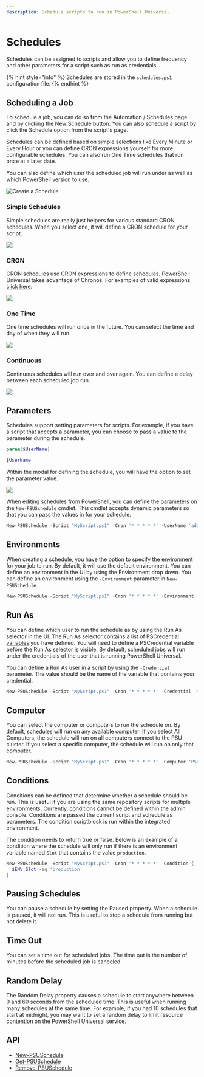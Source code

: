 ```yaml
---
description: Schedule scripts to run in PowerShell Universal.
---
```


# Schedules

Schedules can be assigned to scripts and allow you to define frequency and other parameters for a script such as run as credentials.

{% hint style="info" %}
Schedules are stored in the `schedules.ps1` configuration file.
{% endhint %}

## Scheduling a Job

To schedule a job, you can do so from the Automation / Schedules page and by clicking the New Schedule button. You can also schedule a script by click the Schedule option from the script's page.

Schedules can be defined based on simple selections like Every Minute or Every Hour or you can define CRON expressions yourself for more configurable schedules. You can also run One Time schedules that run once at a later date.

You can also define which user the scheduled job will run under as well as which PowerShell version to use.

![Create a Schedule](<../.gitbook/assets/image (101).png>)

### Simple Schedules

Simple schedules are really just helpers for various standard CRON schedules. When you select one, it will define a CRON schedule for your script.

![](<../.gitbook/assets/image (159).png>)

### CRON

CRON schedules use CRON expressions to define schedules. PowerShell Universal takes advantage of Chronos. For examples of valid expressions, [click here](https://github.com/HangfireIO/Cronos).

![](<../.gitbook/assets/image (470).png>)

### One Time

One time schedules will run once in the future. You can select the time and day of when they will run.

![](<../.gitbook/assets/image (505).png>)

### Continuous

Continuous schedules will run over and over again. You can define a delay between each scheduled job run.

![](<../.gitbook/assets/image (368).png>)

## Parameters

Schedules support setting parameters for scripts. For example, if you have a script that accepts a parameter, you can choose to pass a value to the parameter during the schedule.

```powershell
param($UserName)

$UserName
```

Within the modal for defining the schedule, you will have the option to set the parameter value.

![](<../.gitbook/assets/image (452).png>)

When editing schedules from PowerShell, you can define the parameters on the `New-PSUSchedule` cmdlet. This cmdlet accepts dynamic parameters so that you can pass the values in for your schedule.

```powershell
New-PSUSchedule -Script "MyScript.ps1" -Cron '* * * * *' -UserName 'adam'
```

## Environments

When creating a schedule, you have the option to specify the [environment ](../config/environments.md)for your job to run. By default, it will use the default environment. You can define an environment in the UI by using the Environment drop down. You can define an environment using the `-Environment` parameter in `New-PSUSchedule`.

```powershell
New-PSUSchedule -Script "MyScript.ps1" -Cron '* * * * *' -Environment '7.1'
```

## Run As

You can define which user to run the schedule as by using the Run As selector in the UI. The Run As selector contains a list of PSCredential [variables](../platform/variables.md) you have defined. You will need to define a PSCredential variable before the Run As selector is visible. By default, scheduled jobs will run under the credentials of the user that is running PowerShell Universal.

You can define a Run As user in a script by using the `-Credential` parameter. The value should be the name of the variable that contains your credential.

```powershell
New-PSUSchedule -Script "MyScript.ps1" -Cron '* * * * *' -Credential 'MyUser'
```

## Computer

You can select the computer or computers to run the schedule on. By default, schedules will run on any available computer. If you select All Computers, the schedule will run on all computers connect to the PSU cluster. If you select a specific computer, the schedule will run on only that computer.

```powershell
New-PSUSchedule -Script "MyScript.ps1" -Cron '* * * * *' -Computer 'PSUNODE1'
```

## Conditions

Conditions can be defined that determine whether a schedule should be run. This is useful if you are using the same repository scripts for multiple environments. Currently, conditions cannot be defined within the admin console. Conditions are passed the current script and schedule as parameters. The condition scriptblock is run within the integrated environment.

The condition needs to return true or false. Below is an example of a condition where the schedule will only run if there is an environment variable named `Slot` that contains the value `production`.

```powershell
New-PSUSchedule -Script "MyScript.ps1" -Cron '* * * * *' -Condition {
  $ENV:Slot -eq 'production'
}
```

## Pausing Schedules

You can pause a schedule by setting the Paused property. When a schedule is paused, it will not run. This is useful to stop a schedule from running but not delete it.

## Time Out

You can set a time out for scheduled jobs. The time out is the number of minutes before the scheduled job is canceled.

## Random Delay

The Random Delay property causes a schedule to start anywhere between 0 and 60 seconds from the scheduled time. This is useful when running many schedules at the same time. For example, if you had 10 schedules that start at midnight, you may want to set a random delay to limit resource contention on the PowerShell Universal service.

## API

* [New-PSUSchedule](https://github.com/ironmansoftware/universal-docs/blob/v5/cmdlets/New-PSUSchedule.txt)
* [Get-PSUSchedule](https://github.com/ironmansoftware/universal-docs/blob/v5/cmdlets/Get-PSUSchedule.txt)
* [Remove-PSUSchedule](https://github.com/ironmansoftware/universal-docs/blob/v5/cmdlets/Remove-PSUSchedule.txt)
